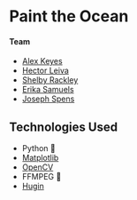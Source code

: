 # Paint the Ocean
#### Team
- [Alex Keyes](https://github.com/Alex-Keyes)
- [Hector Leiva](https://github.com/hectorleiva)
- [Shelby Rackley](https://github.com/srackley)
- [Erika Samuels](https://github.com/e-r-i-k-a)
- [Joseph Spens](https://github.com/josephspens)

## Technologies Used
- Python 🐍
- [Matplotlib](https://matplotlib.org/)
- [OpenCV](https://opencv.org/)
- FFMPEG 🎥
- [Hugin](http://hugin.sourceforge.net/)
